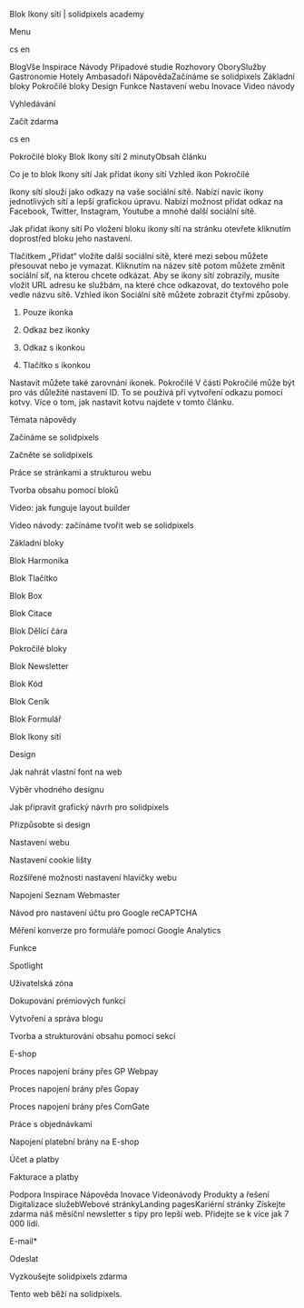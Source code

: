 <p>Blok Ikony sítí | solidpixels academy</p>
<p>Menu</p>
<p>cs en</p>
<p>BlogVše Inspirace Návody Případové studie Rozhovory OborySlužby Gastronomie Hotely Ambasadoři NápovědaZačínáme se solidpixels Základní bloky Pokročilé bloky Design Funkce Nastavení webu Inovace Video návody</p>
<p>Vyhledávání</p>
<p>Začít zdarma</p>
<p>cs en</p>
<p>Pokročilé bloky
Blok Ikony sítí
2 minutyObsah článku</p>
<p>Co je to blok Ikony sítí
Jak přidat ikony sítí
Vzhled ikon
Pokročilé</p>
<p>Ikony sítí slouží jako odkazy na vaše sociální sítě. Nabízí navíc ikony jednotlivých sítí a lepší grafickou úpravu.
Nabízí možnost přidat odkaz na Facebook, Twitter, Instagram, Youtube a mnohé další sociální sítě.</p>
<p>Jak přidat ikony sítí
Po vložení bloku ikony sítí na stránku otevřete kliknutím doprostřed bloku jeho nastavení.</p>
<p>Tlačítkem „Přidat“ vložíte další sociální sítě, které mezi sebou můžete přesouvat nebo je vymazat. Kliknutím na název sítě potom můžete změnit sociální síť, na kterou chcete odkázat.
Aby se ikony sítí zobrazily, musíte vložit URL adresu ke službám, na které chce odkazovat, do textového pole vedle názvu sítě.
Vzhled ikon
Sociální sítě můžete zobrazit čtyřmi způsoby.</p>
<ol>
<li>
<p>Pouze ikonka</p>
</li>
<li>
<p>Odkaz bez ikonky</p>
</li>
<li>
<p>Odkaz s ikonkou</p>
</li>
<li>
<p>Tlačítko s ikonkou</p>
</li>
</ol>
<p>Nastavit můžete také zarovnání ikonek.
Pokročilé
V části Pokročilé může být pro vás důležité nastavení ID. To se používá při vytvoření odkazu pomocí kotvy. Více o tom, jak nastavit kotvu najdete v tomto článku.</p>
<p>Témata nápovědy</p>
<p>Začínáme se solidpixels</p>
<p>Začněte se solidpixels</p>
<p>Práce se stránkami a strukturou webu</p>
<p>Tvorba obsahu pomocí bloků</p>
<p>Video: jak funguje layout builder </p>
<p>Video návody: začínáme tvořit web se solidpixels</p>
<p>Základní bloky</p>
<p>Blok Harmonika</p>
<p>Blok Tlačítko</p>
<p>Blok Box</p>
<p>Blok Citace</p>
<p>Blok Dělící čára</p>
<p>Pokročilé bloky</p>
<p>Blok Newsletter</p>
<p>Blok Kód</p>
<p>Blok Ceník</p>
<p>Blok Formulář</p>
<p>Blok Ikony sítí</p>
<p>Design</p>
<p>Jak nahrát vlastní font na web</p>
<p>Výběr vhodného designu</p>
<p>Jak připravit grafický návrh pro solidpixels</p>
<p>Přizpůsobte si design</p>
<p>Nastavení webu</p>
<p>Nastavení cookie lišty</p>
<p>Rozšířené možnosti nastavení hlavičky webu</p>
<p>Napojení Seznam Webmaster</p>
<p>Návod pro nastavení účtu pro Google reCAPTCHA</p>
<p>Měření konverze pro formuláře pomocí Google Analytics</p>
<p>Funkce</p>
<p>Spotlight</p>
<p>Uživatelská zóna</p>
<p>Dokupování prémiových funkcí</p>
<p>Vytvoření a správa blogu</p>
<p>Tvorba a strukturování obsahu pomocí sekcí</p>
<p>E-shop</p>
<p>Proces napojení brány přes GP Webpay</p>
<p>Proces napojení brány přes Gopay</p>
<p>Proces napojení brány přes ComGate</p>
<p>Práce s objednávkami</p>
<p>Napojení platební brány na E-shop</p>
<p>Účet a platby</p>
<p>Fakturace a platby</p>
<p>Podpora
 Inspirace
Nápověda
Inovace
Videonávody
 Produkty a řešení
 Digitalizace služebWebové stránkyLanding pagesKariérní stránky Získejte zdarma náš měsíční newsletter s tipy pro lepší web. Přidejte se k více jak 7 000 lidí.</p>
<p>E-mail*</p>
<p>Odeslat</p>
<p>Vyzkoušejte solidpixels zdarma</p>
<p>Tento web běží na solidpixels.</p>